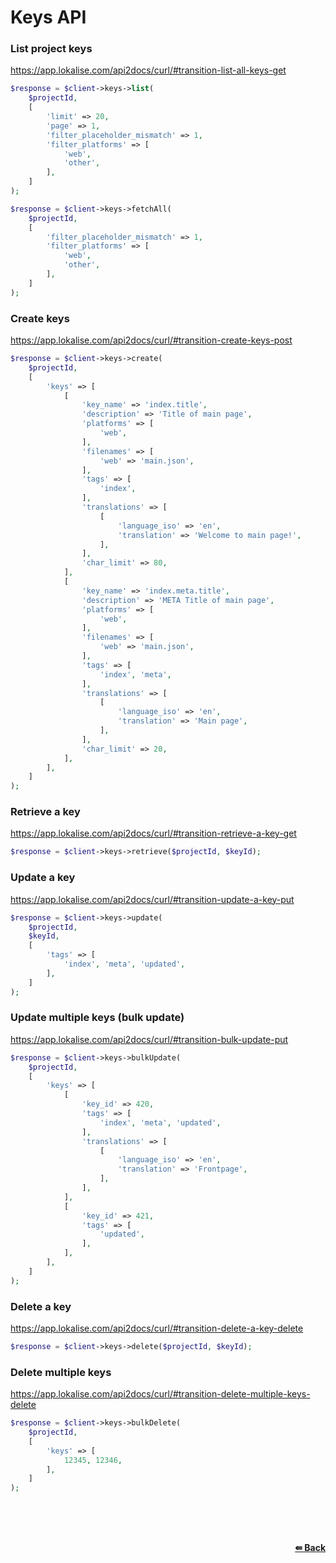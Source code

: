 # Keys API

### List project keys
https://app.lokalise.com/api2docs/curl/#transition-list-all-keys-get

```php
$response = $client->keys->list(
    $projectId,
    [
        'limit' => 20,
        'page' => 1,
        'filter_placeholder_mismatch' => 1,
        'filter_platforms' => [
            'web',
            'other',
        ],
    ]
);
```

```php
$response = $client->keys->fetchAll(
    $projectId,
    [
        'filter_placeholder_mismatch' => 1,
        'filter_platforms' => [
            'web',
            'other',
        ],
    ]
);
```

### Create keys
https://app.lokalise.com/api2docs/curl/#transition-create-keys-post

```php
$response = $client->keys->create(
    $projectId,
    [
        'keys' => [
            [
                'key_name' => 'index.title',
                'description' => 'Title of main page',
                'platforms' => [
                    'web',
                ],
                'filenames' => [
                    'web' => 'main.json',
                ],
                'tags' => [
                    'index',
                ],
                'translations' => [
                    [
                        'language_iso' => 'en',
                        'translation' => 'Welcome to main page!',
                    ],
                ],
                'char_limit' => 80,
            ],
            [
                'key_name' => 'index.meta.title',
                'description' => 'META Title of main page',
                'platforms' => [
                    'web',
                ],
                'filenames' => [
                    'web' => 'main.json',
                ],
                'tags' => [
                    'index', 'meta',
                ],
                'translations' => [
                    [
                        'language_iso' => 'en',
                        'translation' => 'Main page',
                    ],
                ],
                'char_limit' => 20,
            ],
        ],
    ]
);
```

### Retrieve a key
https://app.lokalise.com/api2docs/curl/#transition-retrieve-a-key-get

```php
$response = $client->keys->retrieve($projectId, $keyId);
```

### Update a key
https://app.lokalise.com/api2docs/curl/#transition-update-a-key-put

```php
$response = $client->keys->update(
    $projectId,
    $keyId,
    [
        'tags' => [
            'index', 'meta', 'updated',
        ],
    ]
);
```

### Update multiple keys (bulk update)
https://app.lokalise.com/api2docs/curl/#transition-bulk-update-put

```php
$response = $client->keys->bulkUpdate(
    $projectId,
    [
        'keys' => [
            [
                'key_id' => 420,
                'tags' => [
                    'index', 'meta', 'updated',
                ],
                'translations' => [
                    [
                        'language_iso' => 'en',
                        'translation' => 'Frontpage',
                    ],
                ],
            ],
            [
                'key_id' => 421,
                'tags' => [
                    'updated',
                ],
            ],
        ],
    ]
);
```

### Delete a key
https://app.lokalise.com/api2docs/curl/#transition-delete-a-key-delete

```php
$response = $client->keys->delete($projectId, $keyId);
```

### Delete multiple keys
https://app.lokalise.com/api2docs/curl/#transition-delete-multiple-keys-delete

```php
$response = $client->keys->bulkDelete(
    $projectId,
    [
        'keys' => [
            12345, 12346,
        ],
    ]
);
```

<br/><br/><br/>
<div align="right">
    <b><a href="/README.md#request">⇚ Back</a></b>
</div>
<br/>
